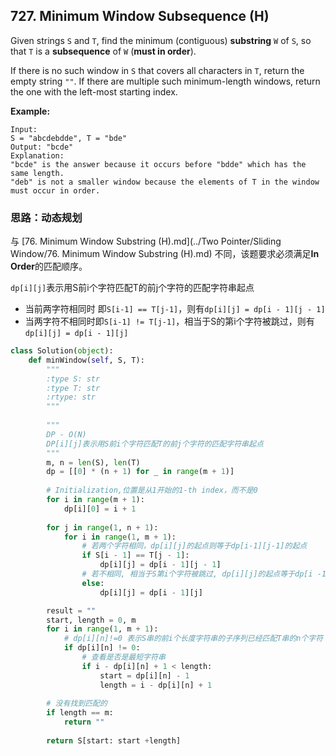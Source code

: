 ## 727. Minimum Window Subsequence (H)

Given strings `S` and `T`, find the minimum (contiguous) **substring** `W` of `S`, so that `T` is a **subsequence** of `W` (**must in order**).

If there is no such window in `S` that covers all characters in `T`, return the empty string `""`. If there are multiple such minimum-length windows, return the one with the left-most starting index.

**Example:**

```
Input: 
S = "abcdebdde", T = "bde"
Output: "bcde"
Explanation: 
"bcde" is the answer because it occurs before "bdde" which has the same length.
"deb" is not a smaller window because the elements of T in the window must occur in order.
```



### 思路：动态规划

与 [76. Minimum Window Substring (H).md](../Two Pointer/Sliding Window/76. Minimum Window Substring (H).md) 不同，该题要求必须满足**In Order**的匹配顺序。

​    `dp[i][j]`表示用S前i个字符匹配T的前j个字符的匹配字符串起点

- 当前两字符相同时 即`S[i-1] == T[j-1]`，则有`dp[i][j] = dp[i - 1][j - 1]`
- 当两字符不相同时即`S[i-1] != T[j-1]`，相当于S的第i个字符被跳过，则有 `dp[i][j] = dp[i - 1][j]`

```python
class Solution(object):
    def minWindow(self, S, T):
        """
        :type S: str
        :type T: str
        :rtype: str
        """
        
        """
        DP - O(N)
        DP[i][j]表示用S前i个字符匹配T的前j个字符的匹配字符串起点
        """
        m, n = len(S), len(T)
        dp = [[0] * (n + 1) for _ in range(m + 1)]
        
        # Initialization,位置是从1开始的1-th index，而不是0
        for i in range(m + 1):
            dp[i][0] = i + 1
        
        for j in range(1, n + 1):
            for i in range(1, m + 1):
                # 若两个字符相同，dp[i][j]的起点则等于dp[i-1][j-1]的起点
                if S[i - 1] == T[j - 1]:
                    dp[i][j] = dp[i - 1][j - 1]
                # 若不相同, 相当于S第i个字符被跳过, dp[i][j]的起点等于dp[i -1][j]的起点
                else:
                    dp[i][j] = dp[i - 1][j]

        result = ""
        start, length = 0, m
        for i in range(1, m + 1):
            # dp[i][n]!=0 表示S串的前i个长度字符串的子序列已经匹配T串的n个字符
            if dp[i][n] != 0:
                # 查看是否是最短字符串
                if i - dp[i][n] + 1 < length:
                    start = dp[i][n] - 1
                    length = i - dp[i][n] + 1
                    
        # 没有找到匹配的
        if length == m:
            return ""
        
        return S[start: start +length]
```

